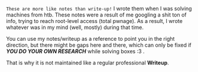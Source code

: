 `These are more like notes than write-up!` I wrote them when I was solving machines from htb. 
These notes were a result of me googling a shit ton of info, trying to reach root-level access (total pwnage). As a result, I wrote whatever was in my mind (well, mostly) during that time.


You can use my notes/writeup as a reference to point you in the right direction, but there might be gaps here and there, which can only be fixed if ***YOU DO YOUR OWN RESEARCH*** while solving boxes :3 .

That is why it is not maintained like a regular professional **Writeup**.
